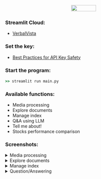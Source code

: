 <p align="center">
  <img align="center" src="https://i.ibb.co/6FQPs5C/verbal-vista-blue-transparent.png" width="40%" height="40%" />
</p>

### Streamlit Cloud:
- [VerbalVista](https://verbalvista.streamlit.app/)

### Set the key:
- [Best Practices for API Key Safety](https://help.openai.com/en/articles/5112595-best-practices-for-api-key-safety)

### Start the program:
```cmd
>> streamlit run main.py
```
  
### Available functions:
  - Media processing
  - Explore documents
  - Manage index
  - Q&A using LLM
  - Tell me about!
  - Stocks performance comparison

### Screenshots:

<details>
<summary>Media processing</summary>

![Screenshot 2023-07-16 at 4.31.08 PM.png](docs/Screenshot%202023-07-16%20at%204.31.08%20PM.png)

</details>

<details>
<summary>Explore documents</summary>

![Screenshot 2023-07-16 at 4.31.44 PM.png](docs/Screenshot%202023-07-16%20at%204.31.44%20PM.png)

</details>

<details>
<summary>Manage index</summary>

![Screenshot 2023-07-16 at 4.31.51 PM.png](docs/Screenshot%202023-07-16%20at%204.31.51%20PM.png)

</details>

<details>
<summary>Question/Answering</summary>

![Screenshot 2023-07-16 at 4.35.12 PM.png](docs/Screenshot%202023-07-16%20at%204.35.12%20PM.png)

</details>